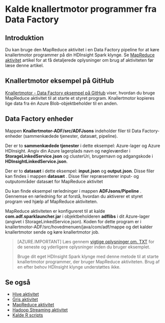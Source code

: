 <properties 
    pageTitle="Kalde knallertmotor programmer fra Azure Data Factory" 
    description="Lær at kalde knallertmotor programmer fra en Azure data factory ved hjælp af den MapReduce aktivitet." 
    services="data-factory" 
    documentationCenter="" 
    authors="spelluru" 
    manager="jhubbard" 
    editor="monicar"/>

<tags 
    ms.service="data-factory" 
    ms.workload="data-services" 
    ms.tgt_pltfrm="na" 
    ms.devlang="na" 
    ms.topic="article" 
    ms.date="08/25/2016" 
    ms.author="spelluru"/>

# <a name="invoke-spark-programs-from-data-factory"></a>Kalde knallertmotor programmer fra Data Factory
## <a name="introduction"></a>Introduktion
Du kan bruge den MapReduce aktivitet i en Data Factory pipeline for at køre knallertmotor programmer på din HDInsight Spark klynge. Se [MapReduce aktivitet](data-factory-map-reduce.md) artikel for at få detaljerede oplysninger om brug af aktiviteten før læse denne artikel. 

## <a name="spark-sample-on-github"></a>Knallertmotor eksempel på GitHub
[Knallertmotor - Data Factory eksempel på GitHub](https://github.com/Azure/Azure-DataFactory/tree/master/Samples/Spark) viser, hvordan du bruge MapReduce aktivitet til at starte et styret program. Knallertmotor kopieres lige data fra én Azure Blob-objektbeholder til en anden. 

## <a name="data-factory-entities"></a>Data Factory enheder
Mappen **Knallertmotor-ADF/src/ADFJsons** indeholder filer til Data Factory-enheder (sammenkædede tjenester, datasæt, pipeline).  

Der er to **sammenkædede tjenester** i dette eksempel: Azure-lager og Azure HDInsight. Angiv din Azure lagerplads navn og nøgleværdier i **StorageLinkedService.json** og clusterUri, brugernavn og adgangskode i **HDInsightLinkedService.json**.

Der er to **datasæt** i dette eksempel: **input.json** og **output.json**. Disse filer kan findes i mappen **datasæt** .  Disse filer repræsenterer input- og outputområder datasæt for MapReduce aktivitet

Du kan finde eksempel rørledninger i mappen **ADFJsons/Pipeline** . Gennemse en rørledning for at forstå, hvordan du aktiverer et styret program ved hjælp af MapReduce aktiviteten. 

MapReduce aktiviteten er konfigureret til at kalde **com.adf.sparklauncher.jar** i objektbeholderen **adflibs** i dit Azure-lager (angivet i StorageLinkedService.json). Koden for dette program er i knallertmotor-ADF/src/hovedmenuen/java/com/adf/mappe og det kalder knallertmotor sende og køre knallertmotor job. 

> [AZURE.IMPORTANT] 
> Læs gennem [vigtige oplysninger om. TXT](https://github.com/Azure/Azure-DataFactory/blob/master/Samples/Spark/README.txt) for de seneste og yderligere oplysninger inden du bruger eksemplet. 
>  
> Bruge dit eget HDInsight Spark klynge med denne metode til at starte knallertmotor programmer, der bruger MapReduce aktiviteten. Brug af en efter behov HDInsight klynge understøttes ikke.   


## <a name="see-also"></a>Se også
- [Hive aktivitet](data-factory-hive-activity.md)
- [Gris aktivitet](data-factory-pig-activity.md)
- [MapReduce aktivitet](data-factory-map-reduce.md)
- [Hadoop Streaming aktivitet](data-factory-hadoop-streaming-activity.md)
- [Kalde R scripts](https://github.com/Azure/Azure-DataFactory/tree/master/Samples/RunRScriptUsingADFSample)
